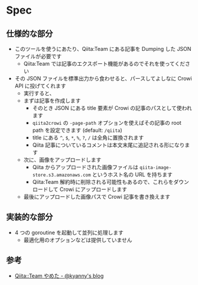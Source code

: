 Spec
====

## 仕様的な部分

- このツールを使うにあたり、Qiita:Team にある記事を Dumping した JSON ファイルが必要です
  - Qiita:Team では記事のエクスポート機能があるのでそれを使ってください
- その JSON ファイルを標準出力から食わせると、パースしてよしなに Crowi API に投げてくれます
  - 実行すると、
  - まずは記事を作成します
    - そのとき JSON にある title 要素が Crowi の記事のパスとして使われます
    - `qiita2crowi` の `-page-path` オプションを使えばその記事の root path を設定できます (default: `/qiita`)
    - title にある `^`, `$`, `*`, `%`, `?`, `/` は全角に置換されます
    - Qiita 記事についているコメントは本文末尾に追記される形になります
  - 次に、画像をアップロードします
    - Qiita からアップロードされた画像ファイルは `qiita-image-store.s3.amazonaws.com` というホスト名の URL を持ちます
    - Qiita:Team 解約時に削除される可能性もあるので、これらをダウンロードして Crowi にアップロードします
  - 最後にアップロードした画像パスで Crowi 記事を書き換えます

## 実装的な部分

- 4 つの goroutine を起動して並列に処理します
  - 最適化用のオプションなどは提供していません

## 参考

- [Qiita::Team やめた - @kyanny's blog](http://blog.kyanny.me/entry/2015/07/30/020046)

